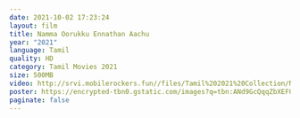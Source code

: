 ```yaml
---
date: 2021-10-02 17:23:24
layout: film
title: Namma Oorukku Ennathan Aachu
year: "2021"
language: Tamil
quality: HD
category: Tamil Movies 2021
size: 500MB
video: http://srvi.mobilerockers.fun//files/Tamil%202021%20Collection/Namma%20Oorukku%20Ennathan%20Aachu%20(2021)/Namma%20Oorukku%20Ennathan%20Aachu%20(2021)%20Full%20Movies/Namma%20Oorukku%20Ennathan%20Aachu%20(2021)%20DVDRip/Namma%20Oorukku%20Ennathan%20Aachu%20(2021)%20DVDRip%20Single%20Part.mp4
poster: https://encrypted-tbn0.gstatic.com/images?q=tbn:ANd9GcQqqZbXEF03G3kyGcwF0Q8rMRLlFek23iGItg&usqp=CAU
paginate: false
---
```

